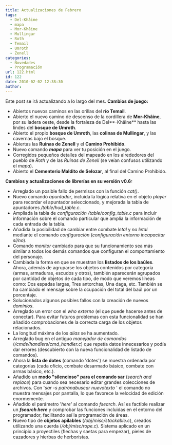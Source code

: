```yaml
---
title: Actualizaciones de Febrero
tags:
  - Del-Khâine
  - mapa
  - Mor-Khâine
  - Mullingar
  - Roth
  - Temail
  - Umroth
  - Zenell
categories:
  - Novedades
  - Programación
url: 122.html
id: 122
date: 2010-02-02 12:38:30
author:
---
```


Este post se irá actualizando a lo largo del mes. **Cambios de juego:**

*   Abiertos nuevos caminos en las orillas del **río Temail**.
*   Abierto el nuevo camino de descenso de la cordillera de **Mor-Khâine**, por su ladera oeste, desde la fortaleza de Del**-Khâine** hasta las lindes del **bosque de Umroth**.
*   Abierto el propio **bosque de Umroth**, las **colinas de Mullingar**, y las cavernas bajo el bosque.
*   Abiertas las **Ruinas de Zenell** y el **Camino Prohibido**.
*   Nuevo comando _**mapa**_ para ver tu posición en el juego.
*   Corregidos pequeños detalles del mapeado en los alrededores del pueblo de _Roth_ y de las _Ruinas de_ _Zenell_ (se veían confusos utilizando el _mapa_).
*   Abierto el **Cementerio Maldito de Selozar**, al final del Camino Prohibido.

**Cambios y actualizaciones de librerías en su versión v0.6:**

*   Arreglado un posible fallo de permisos con la función _cat()_.
*   Nuevo comando _apuntador_, incluida la lógica relativa en el objeto _player_ para recordar el apuntador seleccionado, y mejorada la tabla de apuntadores _/table/hud_table.c_.
*   Ampliada la tabla de _configuración_ _/table/config_table.c_ para incluir información sobre el comando particular que amplía la información de cada entrada de la tabla.
*   Añadida la posibilidad de cambiar entre combate _letal_ y _no letal_ mediante el comando _configuración_ (_configuración entorno incapacitar sí/no_).
*   Comando _monitor_ cambiado para que su funcionamiento sea más similar a todos los demás comandos que configuran el comportamiento del personaje.
*   Cambiada la forma en que se muestran los **listados de los baúles**. Ahora, además de agruparse los objetos contenidos por categoría (armas, armaduras, escudos y otros), también aparecerán agrupados por cantidad de objetos de cada tipo, de modo que veremos líneas como: Dos espadas largas, Tres antorchas, Una daga, etc. También se ha cambiado el mensaje sobre la ocupación del total del baúl por un porcentaje.
*   Solucionados algunos posibles fallos con la creación de nuevos _dominios_.
*   Arreglado un error con el _who externo_ (el que puede hacerse antes de conectar). Para evitar futuros problemas con esta funcionalidad se han añadido comprobaciones de la correcta carga de los objetos relacionados.
*   La longitud máxima de los _alias_ se ha aumentado.
*   Arreglado bug en el antiguo _manejador de comandos_ (_/cmds/handlers/cmd_handler.c_) que repetía datos innecesarios y podía dar errores (descubierto con la nueva funcionalidad de listado de comandos).
*   Ahora la **lista de dotes** (comando 'dotes') se muestra ordenada por categorías (cada oficio, combate desarmado básico, combate con armas básico, etc.).
*   Añadido un **modo "silencioso" para el comando sar** (_search and replace_) para cuando sea necesario editar grandes colecciones de archivos. Con '_sar -s $patrón a buscar$ $nuevo texto$ <archivos>_' el comando no muestra mensajes por pantalla, lo que favorece la velocidad de edición enormemente.
*   Añadido el parámetro '_here_' al comando _fsearch_. Así es factible realizar un _**fsearch here**_ y comprobar las funciones incluidas en el entorno del programador, facilitando así la programación de áreas.
*   Nuevo tipo de **objetos apilables** (_/obj/misc/stackable.c_), creados utilizando una cuerda (_/obj/misc/rope.c_). Sistema aplicado en un principio a proyectiles (flechas y saetas para empezar), pieles de cazadores y hierbas de herboristas.